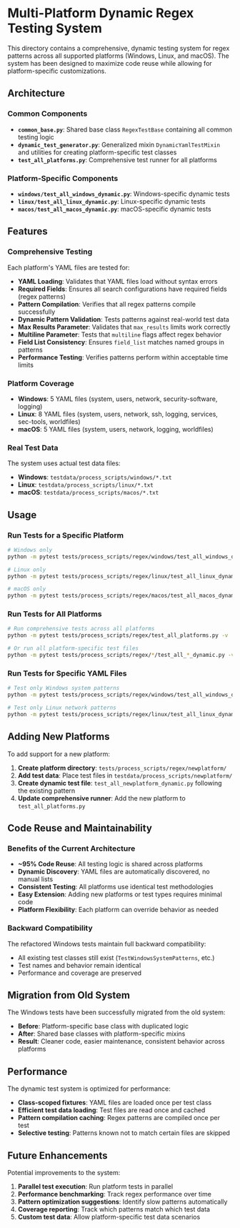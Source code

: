 # Multi-Platform Dynamic Regex Testing System

This directory contains a comprehensive, dynamic testing system for regex patterns across all supported platforms (Windows, Linux, and macOS). The system has been designed to maximize code reuse while allowing for platform-specific customizations.

## Architecture

### Common Components
- **`common_base.py`**: Shared base class `RegexTestBase` containing all common testing logic
- **`dynamic_test_generator.py`**: Generalized mixin `DynamicYamlTestMixin` and utilities for creating platform-specific test classes
- **`test_all_platforms.py`**: Comprehensive test runner for all platforms

### Platform-Specific Components
- **`windows/test_all_windows_dynamic.py`**: Windows-specific dynamic tests
- **`linux/test_all_linux_dynamic.py`**: Linux-specific dynamic tests  
- **`macos/test_all_macos_dynamic.py`**: macOS-specific dynamic tests

## Features

### Comprehensive Testing
Each platform's YAML files are tested for:
- **YAML Loading**: Validates that YAML files load without syntax errors
- **Required Fields**: Ensures all search configurations have required fields (regex patterns)
- **Pattern Compilation**: Verifies that all regex patterns compile successfully
- **Dynamic Pattern Validation**: Tests patterns against real-world test data
- **Max Results Parameter**: Validates that `max_results` limits work correctly
- **Multiline Parameter**: Tests that `multiline` flags affect regex behavior
- **Field List Consistency**: Ensures `field_list` matches named groups in patterns
- **Performance Testing**: Verifies patterns perform within acceptable time limits

### Platform Coverage
- **Windows**: 5 YAML files (system, users, network, security-software, logging)
- **Linux**: 8 YAML files (system, users, network, ssh, logging, services, sec-tools, worldfiles)
- **macOS**: 5 YAML files (system, users, network, logging, worldfiles)

### Real Test Data
The system uses actual test data files:
- **Windows**: `testdata/process_scripts/windows/*.txt`
- **Linux**: `testdata/process_scripts/linux/*.txt`
- **macOS**: `testdata/process_scripts/macos/*.txt`

## Usage

### Run Tests for a Specific Platform
```bash
# Windows only
python -m pytest tests/process_scripts/regex/windows/test_all_windows_dynamic.py -v

# Linux only  
python -m pytest tests/process_scripts/regex/linux/test_all_linux_dynamic.py -v

# macOS only
python -m pytest tests/process_scripts/regex/macos/test_all_macos_dynamic.py -v
```

### Run Tests for All Platforms
```bash
# Run comprehensive tests across all platforms
python -m pytest tests/process_scripts/regex/test_all_platforms.py -v

# Or run all platform-specific test files
python -m pytest tests/process_scripts/regex/*/test_all_*_dynamic.py -v
```

### Run Tests for Specific YAML Files
```bash
# Test only Windows system patterns
python -m pytest tests/process_scripts/regex/windows/test_all_windows_dynamic.py::TestWindowsSystemPatterns -v

# Test only Linux network patterns
python -m pytest tests/process_scripts/regex/linux/test_all_linux_dynamic.py::TestLinuxNetworkPatterns -v
```

## Adding New Platforms

To add support for a new platform:

1. **Create platform directory**: `tests/process_scripts/regex/newplatform/`
2. **Add test data**: Place test files in `testdata/process_scripts/newplatform/`
3. **Create dynamic test file**: `test_all_newplatform_dynamic.py` following the existing pattern
4. **Update comprehensive runner**: Add the new platform to `test_all_platforms.py`

## Code Reuse and Maintainability

### Benefits of the Current Architecture
- **~95% Code Reuse**: All testing logic is shared across platforms
- **Dynamic Discovery**: YAML files are automatically discovered, no manual lists
- **Consistent Testing**: All platforms use identical test methodologies
- **Easy Extension**: Adding new platforms or test types requires minimal code
- **Platform Flexibility**: Each platform can override behavior as needed

### Backward Compatibility
The refactored Windows tests maintain full backward compatibility:
- All existing test classes still exist (`TestWindowsSystemPatterns`, etc.)
- Test names and behavior remain identical
- Performance and coverage are preserved

## Migration from Old System

The Windows tests have been successfully migrated from the old system:
- **Before**: Platform-specific base class with duplicated logic
- **After**: Shared base classes with platform-specific mixins
- **Result**: Cleaner code, easier maintenance, consistent behavior across platforms

## Performance

The dynamic test system is optimized for performance:
- **Class-scoped fixtures**: YAML files are loaded once per test class
- **Efficient test data loading**: Test files are read once and cached
- **Pattern compilation caching**: Regex patterns are compiled once per test
- **Selective testing**: Patterns known not to match certain files are skipped

## Future Enhancements

Potential improvements to the system:
1. **Parallel test execution**: Run platform tests in parallel
2. **Performance benchmarking**: Track regex performance over time
3. **Pattern optimization suggestions**: Identify slow patterns automatically
4. **Coverage reporting**: Track which patterns match which test data
5. **Custom test data**: Allow platform-specific test data scenarios
